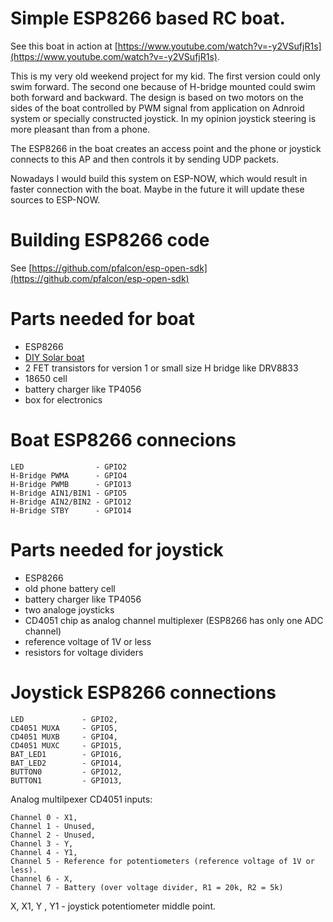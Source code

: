 # Simple ESP8266 based RC boat.
See this boat in action at [https://www.youtube.com/watch?v=-y2VSufjR1s](https://www.youtube.com/watch?v=-y2VSufjR1s).

This is my very old weekend project for my kid. The first version could only swim forward. The second one because of H-bridge mounted could swim both forward and backward. 
The design is based on two motors on the sides of the boat controlled by PWM signal from application on Adnroid system or specially constructed joystick. 
In my opinion joystick steering is more pleasant than from a phone.

The ESP8266 in the boat creates an access point and the phone or joystick connects to this AP and then controls it by sending UDP packets.

Nowadays I would build this system on ESP-NOW, which would result in faster connection with the boat. Maybe in the future it will update these sources to ESP-NOW.

# Building ESP8266 code
See [https://github.com/pfalcon/esp-open-sdk](https://github.com/pfalcon/esp-open-sdk)

# Parts needed for boat
* ESP8266
* [DIY Solar boat](https://aliexpress.com/item/4000259998999.html?spm=a2g0o.productlist.0.0.3d22160b95i6em&algo_pvid=ad6c91c5-80a5-40c0-8528-fc2ce496e7c1&algo_expid=ad6c91c5-80a5-40c0-8528-fc2ce496e7c1-20&btsid=0b0a187915935477344432896e3529&ws_ab_test=searchweb0_0,searchweb201602_,searchweb201603_)
* 2 FET transistors for version 1 or small size H bridge like DRV8833
* 18650 cell
* battery charger like TP4056
* box for electronics

# Boat ESP8266 connecions
    LED                - GPIO2
    H-Bridge PWMA      - GPIO4
    H-Bridge PWMB      - GPIO13
    H-Bridge AIN1/BIN1 - GPIO5
    H-Bridge AIN2/BIN2 - GPIO12
    H-Bridge STBY      - GPIO14

# Parts needed for joystick
* ESP8266
* old phone battery cell
* battery charger like TP4056
* two analoge joysticks 
* CD4051 chip as analog channel multiplexer (ESP8266 has only one ADC channel)
* reference voltage of 1V or less
* resistors for voltage dividers

# Joystick ESP8266 connections
    LED             - GPIO2,
    CD4051 MUXA     - GPIO5,
    CD4051 MUXB     - GPIO4,
    CD4051 MUXC     - GPIO15,
    BAT_LED1        - GPIO16,
    BAT_LED2        - GPIO14,
    BUTTON0         - GPIO12,
    BUTTON1         - GPIO13,

Analog multilpexer CD4051 inputs:

    Channel 0 - X1,
    Channel 1 - Unused,
    Channel 2 - Unused,
    Channel 3 - Y,
    Channel 4 - Y1,
    Channel 5 - Reference for potentiometers (reference voltage of 1V or less).
    Channel 6 - X,
    Channel 7 - Battery (over voltage divider, R1 = 20k, R2 = 5k)
   
X, X1, Y , Y1 - joystick potentiometer middle point.

   
